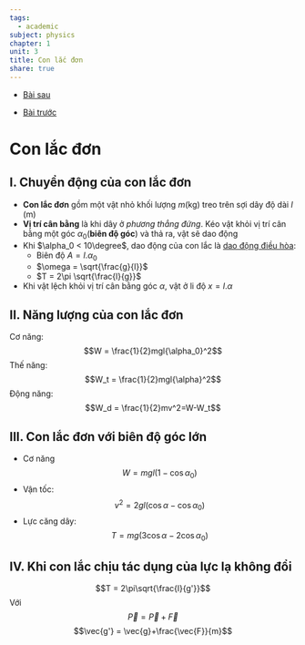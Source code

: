 ```yaml
---
tags:
  - academic
subject: physics
chapter: 1
unit: 3
title: Con lắc đơn
share: true
---
```




- [Bài sau](./VL1204%20-%20Dao%20%C4%91%E1%BB%99ng%20t%E1%BA%AFt%20d%E1%BA%A7n%20v%C3%A0%20dao%20%C4%91%E1%BB%99ng%20c%C6%B0%E1%BB%A1ng%20b%E1%BB%A9c.md)


- [Bài trước](./VL1202%20-%20Con%20l%E1%BA%AFc%20l%C3%B2%20xo.md)


# Con lắc đơn
## I. Chuyển động của con lắc đơn
- **Con lắc đơn** gồm một vật nhỏ khối lượng _m_(kg) treo trên sợi dây độ dài _l_ (m)
- **Vị trí cân bằng** là khi dây ở _phương thẳng đứng_. Kéo vật khỏi vị trí cân bằng một góc $\alpha_0$(**biên độ góc**) và thả ra, vật sẽ dao động
- Khi $\alpha_0 < 10\degree$, dao động của con lắc là [dao động điều hòa](./VL1201%20-%20Dao%20%C4%91%E1%BB%99ng%20%C4%91i%E1%BB%81u%20h%C3%B2a.md):
	- Biên độ $A = l.\alpha_0$
	- $\omega = \sqrt{\frac{g}{l}}$
	- $T = 2\pi \sqrt{\frac{l}{g}}$
- Khi vật lệch khỏi vị trí cân bằng góc $\alpha$, vật ở li độ $x = l.\alpha$
## II. Năng lượng của con lắc đơn 
Cơ năng:
$$W = \frac{1}{2}mgl{\alpha_0}^2$$
Thế năng:
$$W_t = \frac{1}{2}mgl{\alpha}^2$$
Động năng:
$$W_d = \frac{1}{2}mv^2=W-W_t$$
## III. Con lắc đơn với biên độ góc lớn
- Cơ năng
$$W = mgl(1-\cos{\alpha_0})$$
- Vận tốc:
$$v^2 = 2gl(\cos{\alpha} - \cos{\alpha_0}) $$
- Lực căng dây:
$$T = mg(3\cos{\alpha} - 2 \cos{\alpha_0})$$
## IV. Khi con lắc chịu tác dụng của lực lạ không đổi
$$T = 2\pi\sqrt{\frac{l}{g'}}$$
Với $$\vec{P} = \vec{P} + \vec{F}$$
$$\vec{g'} = \vec{g}+\frac{\vec{F}}{m}$$
